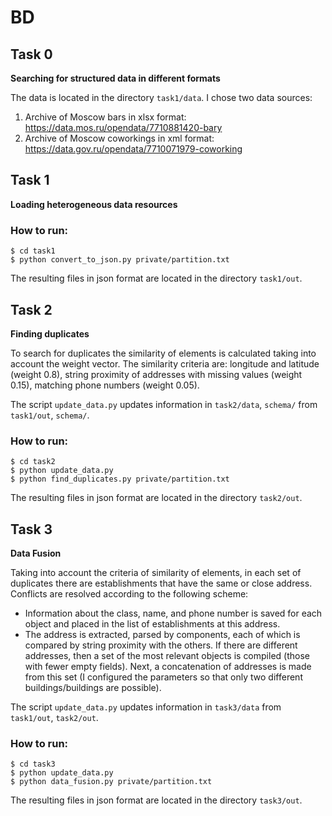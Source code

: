 # BD

## Task 0

<strong>Searching for structured data in different formats</strong>

The data is located in the directory `task1/data`.
I chose two data sources:
1) Archive of Moscow bars in xlsx format: https://data.mos.ru/opendata/7710881420-bary
2) Archive of Moscow coworkings in xml format: https://data.gov.ru/opendata/7710071979-coworking
   
## Task 1

<strong>Loading heterogeneous data resources</strong>


### How to run:
```
$ cd task1
$ python convert_to_json.py private/partition.txt
```
The resulting files in json format are located in the directory `task1/out`.

## Task 2

<strong>Finding duplicates</strong>

To search for duplicates the similarity of elements is calculated taking into account the weight vector. The similarity criteria are: longitude and latitude (weight 0.8), string proximity of addresses with missing values (weight 0.15), matching phone numbers (weight 0.05).  

The script `update_data.py` updates information in `task2/data`, `schema/` from `task1/out`, `schema/`.

### How to run:
```
$ cd task2
$ python update_data.py
$ python find_duplicates.py private/partition.txt
```
The resulting files in json format are located in the directory `task2/out`.

## Task 3

<strong>Data Fusion</strong>

Taking into account the criteria of similarity of elements, in each set of duplicates there are establishments that have the same or close address. 
Conflicts are resolved according to the following scheme: 
*  Information about the class, name, and phone number is saved for each object and placed in the list of establishments at this address. 
*  The address is extracted, parsed by components, each of which is compared by string proximity with the others. If there are different addresses, then a set of the most relevant objects is compiled (those with fewer empty fields). Next, a concatenation of addresses is made from this set (I configured the parameters so that only two different buildings/buildings are possible).  

The script `update_data.py` updates information in `task3/data` from `task1/out`, `task2/out`.

### How to run:
```
$ cd task3
$ python update_data.py
$ python data_fusion.py private/partition.txt
```
The resulting files in json format are located in the directory `task3/out`.
